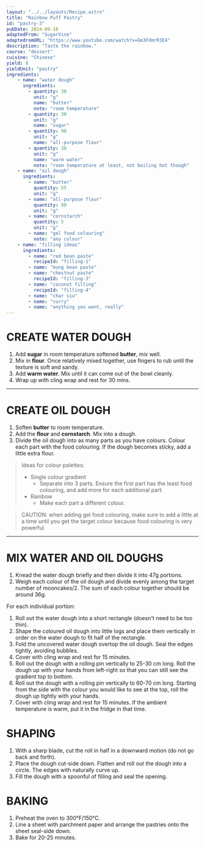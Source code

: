 ```yaml
---
layout: "../../layouts/Recipe.astro"
title: "Rainbow Puff Pastry"
id: "pastry-3"
pubDate: 2024-09-16
adaptedFrom: "SugarVine"
adaptedromURL: "https://www.youtube.com/watch?v=Gm3FdmrR3E4"
description: "Taste the rainbow."
course: "dessert"
cuisine: "Chinese"
yield: 8
yieldUnit: "pastry"
ingredients:
    - name: "water dough"
      ingredients:
        - quantity: 38
          unit: "g"
          name: "butter"
          note: "room temperature"
        - quantity: 30
          unit: "g"
          name: "sugar"
        - quantity: 90
          unit: "g"
          name: "all-purpose flour"
        - quantity: 38
          unit: "g"
          name: "warm water"
          note: "room temperature at least, not boiling hot though"
    - name: "oil dough"
      ingredients:
        - name: "butter"
          quantity: 55
          unit: "g"
        - name: "all-purpose flour"
          quantity: 90
          unit: "g"
        - name: "cornstarch"
          quantity: 5
          unit: "g"
        - name: "gel food colouring"
          note: "any colour"
    - name: "filling ideas"
      ingredients:
        - name: "red bean paste"
          recipeId: "filling-1"
        - name: "mung bean paste"
        - name: "chestnut paste"
          recipeId: "filling-3"
        - name: "coconut filling"
          recipeId: "filling-4"
        - name: "char siu"
        - name: "curry"
        - name: "anything you want, really"
---
```

# CREATE WATER DOUGH
1. Add **sugar** in room temperature softened **butter**, mix well.
2. Mix in **flour**. Once relatively mixed together, use fingers to rub until the texture is soft and sandy.
3. Add **warm water**. Mix until it can come out of the bowl cleanly. 
4. Wrap up with cling wrap and rest for 30 mins.
---
# CREATE OIL DOUGH
1. Soften **butter** to room temperature.
2. Add the **flour** and **cornstarch**. Mix into a dough.
3. Divide the oil dough into as many parts as you have colours. Colour each part with the food colouring. If the dough becomes sticky, add a little extra flour.
> Ideas for colour palettes: 
> - Single colour gradient
>   - Separate into 3 parts. Ensure the first part has the least food colouring, and add more for each additional part.
> - Rainbow
>   - Make each part a different colour. 

> CAUTION: when adding gel food colouring, make sure to add a little at a time until you get the target colour because food colouring is very powerful.
---
# MIX WATER AND OIL DOUGHS
1. Knead the water dough briefly and then divide it into 47g portions.
2. Weigh each colour of the oil dough and divide evenly among the target number of mooncakes/2. The sum of each colour together should be around 36g.

For each individual portion:

1. Roll out the water dough into a short rectangle (doesn't need to be too thin).
2. Shape the coloured oil dough into little logs and place them vertically in order on the water dough to fit half of the rectangle.
3. Fold the uncovered water dough overtop the oil dough. Seal the edges tightly, avoiding bubbles.
4. Cover with cling wrap and rest for 15 minutes.
5. Roll out the dough with a rolling pin vertically to 25-30 cm long. Roll the dough up with your hands from left-right so that you can still see the gradient top to bottom.
6. Roll out the dough with a rolling pin vertically to 60-70 cm long. Starting from the side with the colour you would like to see at the top, roll the dough up tightly with your hands. 
7. Cover with cling wrap and rest for 15 minutes. If the ambient temperature is warm, put it in the fridge in that time.

# SHAPING
1. With a sharp blade, cut the roll in half in a downward motion (do not go back and forth).
2. Place the dough cut-side down. Flatten and roll out the dough into a circle. The edges with naturally curve up.
3. Fill the dough with a spoonful of filling and seal the opening.

# BAKING
1. Preheat the oven to 300°F/150°C.
2. Line a sheet with parchment paper and arrange the pastries onto the sheet seal-side down.
3. Bake for 20-25 minutes.